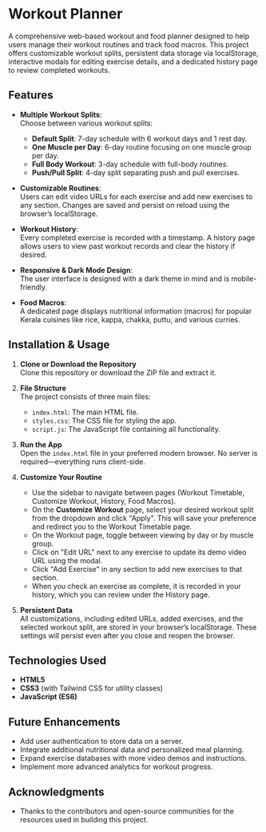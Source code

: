 

# Workout Planner

A comprehensive web-based workout and food planner designed to help users manage their workout routines and track food macros. This project offers customizable workout splits, persistent data storage via localStorage, interactive modals for editing exercise details, and a dedicated history page to review completed workouts.

## Features

- **Multiple Workout Splits**:  
  Choose between various workout splits:
  - **Default Split**: 7-day schedule with 6 workout days and 1 rest day.
  - **One Muscle per Day**: 6-day routine focusing on one muscle group per day.
  - **Full Body Workout**: 3-day schedule with full-body routines.
  - **Push/Pull Split**: 4-day split separating push and pull exercises.

- **Customizable Routines**:  
  Users can edit video URLs for each exercise and add new exercises to any section. Changes are saved and persist on reload using the browser’s localStorage.

- **Workout History**:  
  Every completed exercise is recorded with a timestamp. A history page allows users to view past workout records and clear the history if desired.

- **Responsive & Dark Mode Design**:  
  The user interface is designed with a dark theme in mind and is mobile-friendly.

- **Food Macros**:  
  A dedicated page displays nutritional information (macros) for popular Kerala cuisines like rice, kappa, chakka, puttu, and various curries.

## Installation & Usage

1. **Clone or Download the Repository**  
   Clone this repository or download the ZIP file and extract it.

2. **File Structure**  
   The project consists of three main files:
   - `index.html`: The main HTML file.
   - `styles.css`: The CSS file for styling the app.
   - `script.js`: The JavaScript file containing all functionality.

3. **Run the App**  
   Open the `index.html` file in your preferred modern browser. No server is required—everything runs client-side.

4. **Customize Your Routine**  
   - Use the sidebar to navigate between pages (Workout Timetable, Customize Workout, History, Food Macros).
   - On the **Customize Workout** page, select your desired workout split from the dropdown and click "Apply". This will save your preference and redirect you to the Workout Timetable page.
   - On the Workout page, toggle between viewing by day or by muscle group.
   - Click on "Edit URL" next to any exercise to update its demo video URL using the modal.
   - Click "Add Exercise" in any section to add new exercises to that section.
   - When you check an exercise as complete, it is recorded in your history, which you can review under the History page.

5. **Persistent Data**  
   All customizations, including edited URLs, added exercises, and the selected workout split, are stored in your browser’s localStorage. These settings will persist even after you close and reopen the browser.

## Technologies Used

- **HTML5**
- **CSS3** (with Tailwind CSS for utility classes)
- **JavaScript (ES6)**

## Future Enhancements

- Add user authentication to store data on a server.
- Integrate additional nutritional data and personalized meal planning.
- Expand exercise databases with more video demos and instructions.
- Implement more advanced analytics for workout progress.


## Acknowledgments

- Thanks to the contributors and open-source communities for the resources used in building this project.
